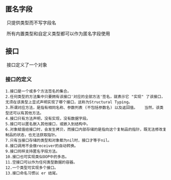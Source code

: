 ## 匿名字段

​	只提供类型而不写字段名

​	所有内置类型和自定义类型都可以作为匿名字段使用

## 接口

​	接口定义了一个对象 

### 接口的定义

```
1.接口是一个或多个方法签名的集合。
2.任何类型的方法集中只要拥有该接口'对应的全部方法'签名，就表示它 "实现" 了该接口，无须在该类型上显式声明实现了哪个接口，这称为Structural Typing。
3.所谓对应方法，是指有相同名称、参数列表 (不包括参数名) 以及返回值。   当然，该类型还可以有其他方法。
4.接口只有方法声明，没有实现，没有数据字段。
5.接口可以匿名嵌入其他接口，或嵌入到结构中。
6.对象赋值给接口时，会发生拷贝，而接口内部存储的是指向这个复制品的指针，既无法修改复制品的状态，也无法获取指针。
7.只有当接口存储的类型和对象都为nil时，接口才等于nil。
8.接口调用不会做receiver的自动转换。
9.接口同样支持匿名字段方法。
10.接口也可实现类似OOP中的多态。
11.空接口可以作为任何类型数据的容器。
12.一个类型可实现多个接口。
13.接口命名习惯以 er 结尾。 
```



